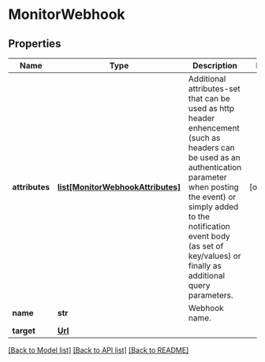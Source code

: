 # MonitorWebhook

## Properties
Name | Type | Description | Notes
------------ | ------------- | ------------- | -------------
**attributes** | [**list[MonitorWebhookAttributes]**](MonitorWebhookAttributes.md) | Additional attributes-set that can be used as http header enhencement (such as headers can be used as an authentication parameter when posting the event) or simply added to the notification event body (as set of key/values) or finally as additional query parameters.  | [optional] 
**name** | **str** | Webhook name. | 
**target** | [**Url**](Url.md) |  | 

[[Back to Model list]](../README.md#documentation-for-models) [[Back to API list]](../README.md#documentation-for-api-endpoints) [[Back to README]](../README.md)


